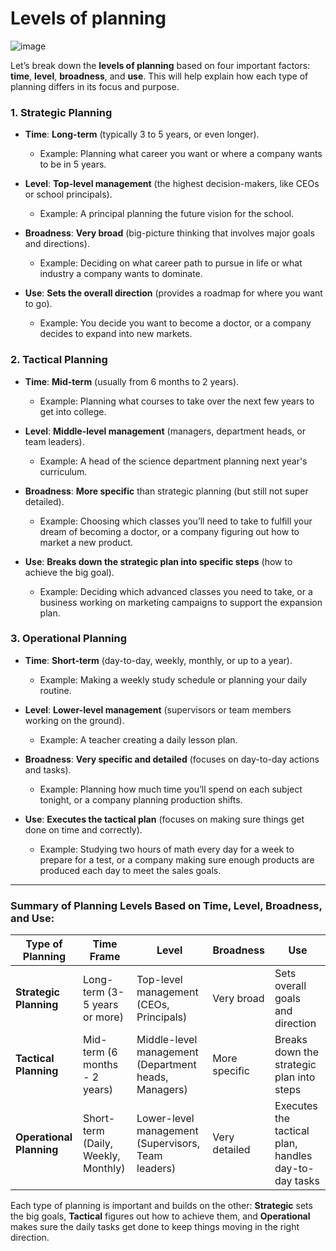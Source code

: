 # Levels of planning
![image](https://github.com/user-attachments/assets/7fdb6d53-db84-4e73-8c27-c8191194f7b6)

Let’s break down the **levels of planning** based on four important factors: **time**, **level**, **broadness**, and **use**. This will help explain how each type of planning differs in its focus and purpose.

### 1. **Strategic Planning**
- **Time**: **Long-term** (typically 3 to 5 years, or even longer).
   - Example: Planning what career you want or where a company wants to be in 5 years.
  
- **Level**: **Top-level management** (the highest decision-makers, like CEOs or school principals).
   - Example: A principal planning the future vision for the school.

- **Broadness**: **Very broad** (big-picture thinking that involves major goals and directions).
   - Example: Deciding on what career path to pursue in life or what industry a company wants to dominate.

- **Use**: **Sets the overall direction** (provides a roadmap for where you want to go).
   - Example: You decide you want to become a doctor, or a company decides to expand into new markets.

### 2. **Tactical Planning**
- **Time**: **Mid-term** (usually from 6 months to 2 years).
   - Example: Planning what courses to take over the next few years to get into college.

- **Level**: **Middle-level management** (managers, department heads, or team leaders).
   - Example: A head of the science department planning next year's curriculum.

- **Broadness**: **More specific** than strategic planning (but still not super detailed).
   - Example: Choosing which classes you’ll need to take to fulfill your dream of becoming a doctor, or a company figuring out how to market a new product.

- **Use**: **Breaks down the strategic plan into specific steps** (how to achieve the big goal).
   - Example: Deciding which advanced classes you need to take, or a business working on marketing campaigns to support the expansion plan.

### 3. **Operational Planning**
- **Time**: **Short-term** (day-to-day, weekly, monthly, or up to a year).
   - Example: Making a weekly study schedule or planning your daily routine.

- **Level**: **Lower-level management** (supervisors or team members working on the ground).
   - Example: A teacher creating a daily lesson plan.

- **Broadness**: **Very specific and detailed** (focuses on day-to-day actions and tasks).
   - Example: Planning how much time you’ll spend on each subject tonight, or a company planning production shifts.

- **Use**: **Executes the tactical plan** (focuses on making sure things get done on time and correctly).
   - Example: Studying two hours of math every day for a week to prepare for a test, or a company making sure enough products are produced each day to meet the sales goals.

---

### Summary of Planning Levels Based on Time, Level, Broadness, and Use:

| **Type of Planning** | **Time Frame** | **Level** | **Broadness** | **Use** |
|----------------------|----------------|-----------|---------------|---------|
| **Strategic Planning** | Long-term (3-5 years or more) | Top-level management (CEOs, Principals) | Very broad | Sets overall goals and direction |
| **Tactical Planning** | Mid-term (6 months - 2 years) | Middle-level management (Department heads, Managers) | More specific | Breaks down the strategic plan into steps |
| **Operational Planning** | Short-term (Daily, Weekly, Monthly) | Lower-level management (Supervisors, Team leaders) | Very detailed | Executes the tactical plan, handles day-to-day tasks |

Each type of planning is important and builds on the other: **Strategic** sets the big goals, **Tactical** figures out how to achieve them, and **Operational** makes sure the daily tasks get done to keep things moving in the right direction.
